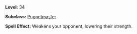 <!-- TITLE: Spell: Insipid Weakness -->

**Level:** 34

**Subclass:** [Puppetmaster](puppetmaster)

**Spell Effect:**  Weakens your opponent, lowering their strength.